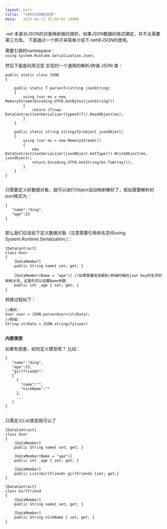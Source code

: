 ```yaml
---
layout: post
title:  "C#对JSON的支持"
date:   2013-04-11 15:04:02 +0800
---
```


.net 本身对JSON的对象映射做的很好，如果JSON数据的格式确定，并不太需要第三方库。
下面通过一个例子来简单介绍下.net中JSON的使用。  

需要引用的namespace：  
`using System.Runtime.Serialization.Json;`

然后下面是利用泛型 实现的一个通用的解析/转储 JSON 类：

```
public static class JSON
{
 
    public static T parse<T>(string jsonString)
    {
        using (var ms = new MemoryStream(Encoding.UTF8.GetBytes(jsonString)))
        {
            return (T)new DataContractJsonSerializer(typeof(T)).ReadObject(ms);
        }
    }
 
    public static string stringify(object jsonObject)
    {
        using (var ms = new MemoryStream())
        {
            new DataContractJsonSerializer(jsonObject.GetType()).WriteObject(ms, jsonObject);
            return Encoding.UTF8.GetString(ms.ToArray());
        }
    }
}
 
```


只需要定义好数据对象，就可以进行Object自动映射解析了，假如需要解析的json格式为：

```
{
   "name":"ding",
   "age":23
}
 
```

那么我们应该如下定义数据对象（注意需要引用命名空间using System.Runtime.Serialization;）：

```
[DataContract]
class User
{
    [DataMember]
    public String name{ set; get; }
 
    [DataMember(Name = "age")] //如果需要改变解析/转储时候的json key的名字的映射关系，这里的可以设置Name参数
    public int _age { set; get; }
}
```


转换过程如下：

```
//解析：
User user = JSON.parse<User>(strData);
//转储：
String strData = JSON.stringify(user)
 
```


**内嵌类型**

如果有嵌套，如何定义模型呢？ 比如：

```
{
   "name":"ding",
   "age":23,
   "girlfriends":
   [
     {
       "name":"",
       "nickName":""
     },
     ...
   ]
}
 
```

只需定义List类型就可以了

```
[DataContract]
class User
{
    [DataMember]
    public String name{ set; get; }
 
    [DataMember(Name = "age")]
    public int _age { set; get; }
 
    [DataMember]
    public List<GirlFriend> girlFriends {set; get;}
}

[DataContract]
class GirlFriend
{
    [DataMember]
    public String name{ set; get; }
 
    [DataMember]
    public String nickName { set; get; }
}
```